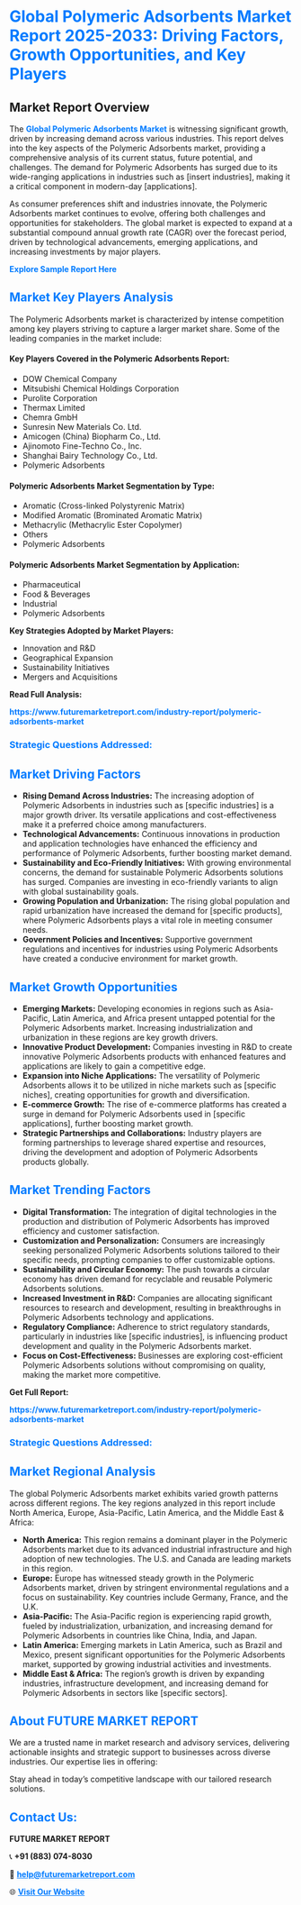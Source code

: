 <h1 style="color: #007BFF;">Global Polymeric Adsorbents Market Report 2025-2033: Driving Factors, Growth Opportunities, and Key Players</h1>

<section id="overview">
<h2>Market Report Overview</h2>
<p>The <a href="https://www.futuremarketreport.com/industry-report/polymeric-adsorbents-market" style="color: #007BFF; text-decoration: none;"><strong>Global Polymeric Adsorbents Market</strong></a> is witnessing significant growth, driven by increasing demand across various industries. This report delves into the key aspects of the Polymeric Adsorbents market, providing a comprehensive analysis of its current status, future potential, and challenges. The demand for Polymeric Adsorbents has surged due to its wide-ranging applications in industries such as [insert industries], making it a critical component in modern-day [applications].</p>
<p>As consumer preferences shift and industries innovate, the Polymeric Adsorbents market continues to evolve, offering both challenges and opportunities for stakeholders. The global market is expected to expand at a substantial compound annual growth rate (CAGR) over the forecast period, driven by technological advancements, emerging applications, and increasing investments by major players.</p>
</section>

<section id="overview">
<p><a href="https://www.futuremarketreport.com/request-sample/reportId=57498" style="color: #007BFF; text-decoration: none;"><strong>Explore Sample Report Here</strong></a></p>
</section>

<section id="key-players">
<h2 style="color: #007BFF;">Market Key Players Analysis</h2>
<p>The Polymeric Adsorbents market is characterized by intense competition among key players striving to capture a larger market share. Some of the leading companies in the market include:</p>
<h4>Key Players Covered in the Polymeric Adsorbents Report:</h4>
<ul><li>DOW Chemical Company</li><li>Mitsubishi Chemical Holdings Corporation</li><li>Purolite Corporation</li><li>Thermax Limited</li><li>Chemra GmbH</li><li>Sunresin New Materials Co. Ltd.</li><li>Amicogen (China) Biopharm Co., Ltd.</li><li>Ajinomoto Fine-Techno Co., Inc.</li><li>Shanghai Bairy Technology Co., Ltd.</li><li>Polymeric Adsorbents</li></ul>
<h4>Polymeric Adsorbents Market Segmentation by Type:</h4>
<ul><li>Aromatic (Cross-linked Polystyrenic Matrix)</li><li>Modified Aromatic (Brominated Aromatic Matrix)</li><li>Methacrylic (Methacrylic Ester Copolymer)</li><li>Others</li><li>Polymeric Adsorbents</li></ul>

<h4>Polymeric Adsorbents Market Segmentation by Application:</h4>
<ul><li>Pharmaceutical</li><li>Food &amp; Beverages</li><li>Industrial</li><li>Polymeric Adsorbents</li></ul>
<p><strong>Key Strategies Adopted by Market Players:</strong></p>
<ul>
<li>Innovation and R&D</li>
<li>Geographical Expansion</li>
<li>Sustainability Initiatives</li>
<li>Mergers and Acquisitions</li>
</ul>
</section>

<section>
<p><strong>Read Full Analysis: </strong></p><a href="https://www.futuremarketreport.com/industry-report/polymeric-adsorbents-market" style="color: #007BFF; text-decoration: none;"><strong>https://www.futuremarketreport.com/industry-report/polymeric-adsorbents-market</strong></a>
<h3 style="color: #007BFF;">Strategic Questions Addressed:</h3>
</section>

<section id="driving-factors">
<h2 style="color: #007BFF;">Market Driving Factors</h2>
<ul>
<li><strong>Rising Demand Across Industries:</strong> The increasing adoption of Polymeric Adsorbents in industries such as [specific industries] is a major growth driver. Its versatile applications and cost-effectiveness make it a preferred choice among manufacturers.</li>
<li><strong>Technological Advancements:</strong> Continuous innovations in production and application technologies have enhanced the efficiency and performance of Polymeric Adsorbents, further boosting market demand.</li>
<li><strong>Sustainability and Eco-Friendly Initiatives:</strong> With growing environmental concerns, the demand for sustainable Polymeric Adsorbents solutions has surged. Companies are investing in eco-friendly variants to align with global sustainability goals.</li>
<li><strong>Growing Population and Urbanization:</strong> The rising global population and rapid urbanization have increased the demand for [specific products], where Polymeric Adsorbents plays a vital role in meeting consumer needs.</li>
<li><strong>Government Policies and Incentives:</strong> Supportive government regulations and incentives for industries using Polymeric Adsorbents have created a conducive environment for market growth.</li>
</ul>
</section>

<section id="growth-opportunities">
<h2 style="color: #007BFF;">Market Growth Opportunities</h2>
<ul>
<li><strong>Emerging Markets:</strong> Developing economies in regions such as Asia-Pacific, Latin America, and Africa present untapped potential for the Polymeric Adsorbents market. Increasing industrialization and urbanization in these regions are key growth drivers.</li>
<li><strong>Innovative Product Development:</strong> Companies investing in R&D to create innovative Polymeric Adsorbents products with enhanced features and applications are likely to gain a competitive edge.</li>
<li><strong>Expansion into Niche Applications:</strong> The versatility of Polymeric Adsorbents allows it to be utilized in niche markets such as [specific niches], creating opportunities for growth and diversification.</li>
<li><strong>E-commerce Growth:</strong> The rise of e-commerce platforms has created a surge in demand for Polymeric Adsorbents used in [specific applications], further boosting market growth.</li>
<li><strong>Strategic Partnerships and Collaborations:</strong> Industry players are forming partnerships to leverage shared expertise and resources, driving the development and adoption of Polymeric Adsorbents products globally.</li>
</ul>
</section>

<section id="trending-factors">
<h2 style="color: #007BFF;">Market Trending Factors</h2>
<ul>
<li><strong>Digital Transformation:</strong> The integration of digital technologies in the production and distribution of Polymeric Adsorbents has improved efficiency and customer satisfaction.</li>
<li><strong>Customization and Personalization:</strong> Consumers are increasingly seeking personalized Polymeric Adsorbents solutions tailored to their specific needs, prompting companies to offer customizable options.</li>
<li><strong>Sustainability and Circular Economy:</strong> The push towards a circular economy has driven demand for recyclable and reusable Polymeric Adsorbents solutions.</li>
<li><strong>Increased Investment in R&D:</strong> Companies are allocating significant resources to research and development, resulting in breakthroughs in Polymeric Adsorbents technology and applications.</li>
<li><strong>Regulatory Compliance:</strong> Adherence to strict regulatory standards, particularly in industries like [specific industries], is influencing product development and quality in the Polymeric Adsorbents market.</li>
<li><strong>Focus on Cost-Effectiveness:</strong> Businesses are exploring cost-efficient Polymeric Adsorbents solutions without compromising on quality, making the market more competitive.</li>
</ul>
</section>

<section>
<p><strong>Get Full Report: </strong></p><a href="https://www.futuremarketreport.com/industry-report/polymeric-adsorbents-market" style="color: #007BFF; text-decoration: none;"><strong>https://www.futuremarketreport.com/industry-report/polymeric-adsorbents-market</strong></a>
<h3 style="color: #007BFF;">Strategic Questions Addressed:</h3>
</section>


<section id="regional-analysis">
<h2 style="color: #007BFF;">Market Regional Analysis</h2>
<p>The global Polymeric Adsorbents market exhibits varied growth patterns across different regions. The key regions analyzed in this report include North America, Europe, Asia-Pacific, Latin America, and the Middle East & Africa:</p>
<ul>
<li><strong>North America:</strong> This region remains a dominant player in the Polymeric Adsorbents market due to its advanced industrial infrastructure and high adoption of new technologies. The U.S. and Canada are leading markets in this region.</li>
<li><strong>Europe:</strong> Europe has witnessed steady growth in the Polymeric Adsorbents market, driven by stringent environmental regulations and a focus on sustainability. Key countries include Germany, France, and the U.K.</li>
<li><strong>Asia-Pacific:</strong> The Asia-Pacific region is experiencing rapid growth, fueled by industrialization, urbanization, and increasing demand for Polymeric Adsorbents in countries like China, India, and Japan.</li>
<li><strong>Latin America:</strong> Emerging markets in Latin America, such as Brazil and Mexico, present significant opportunities for the Polymeric Adsorbents market, supported by growing industrial activities and investments.</li>
<li><strong>Middle East & Africa:</strong> The region’s growth is driven by expanding industries, infrastructure development, and increasing demand for Polymeric Adsorbents in sectors like [specific sectors].</li>
</ul>
</section>

<footer>
<h2 style="color: #007BFF;">About FUTURE MARKET REPORT</h2>
<p>We are a trusted name in market research and advisory services, delivering actionable insights and strategic support to businesses across diverse industries. Our expertise lies in offering:</p>

<p>Stay ahead in today’s competitive landscape with our tailored research solutions.</p>

<h2 style="color: #007BFF;">Contact Us:</h2>
<p><strong>FUTURE MARKET REPORT</strong></p>
<p>📞 <strong>+91 (883) 074-8030</strong></p>
<p>📧 <strong><a href="mailto:help@futuremarketreport.com" style="color: #007BFF;">help@futuremarketreport.com</a></strong></p>
<p>🌐 <strong><a href="https://www.futuremarketreport.com/" style="color: #007BFF;">Visit Our Website</a></strong></p>
</footer>